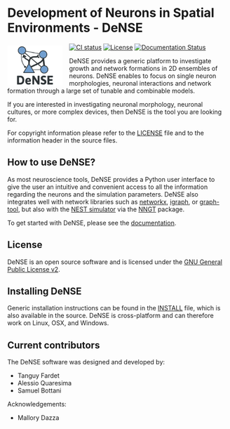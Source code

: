# Development of Neurons in Spatial Environments - DeNSE

<img align="left" style="padding-top: 5px; margin-right: 15px;" width="25%" src="docs/_static/dense_logo.png" />

[![CI status](https://github.com/SENeC-Initiative/DeNSE/actions/workflows/test.yml/badge.svg)](https://github.com/SENeC-Initiative/DeNSE/actions/workflows/test.yml)
[![License](http://img.shields.io/:license-GPLv2+-green.svg)](http://www.gnu.org/licenses/gpl-2.0.html)
[![Documentation Status](https://readthedocs.org/projects/dense/badge/?version=latest)](http://dense.readthedocs.io/en/latest/)
<!-- [Current version](https://img.shields.io/github/release/SENeC-Initiative/dense.svg) -->

DeNSE provides a generic platform to investigate growth and network formations
in 2D ensembles of neurons. DeNSE enables to focus on single neuron morphologies,
neuronal interactions and network formation through a large set of tunable and
combinable models.

If you are interested in investigating neuronal morphology, neuronal cultures,
or more complex devices, then DeNSE is the tool you are looking for.

For copyright information please refer to the [LICENSE](LICENSE) file and to the
information header in the source files.

## How to use DeNSE?

As most neuroscience tools, DeNSE provides a Python user interface to give the
user an intuitive and convenient access to all the information regarding the
neurons and the simulation parameters.
DeNSE also integrates well with network libraries such as
[networkx](https://networkx.github.io/), [igraph](https://igraph.org/python/),
or [graph-tool](https://graph-tool.skewed.de/), but also with the
[NEST simulator](https://nest-simulator.readthedocs.io) via the
[NNGT](http://nngt.readthedocs.io/) package.

To get started with DeNSE, please see the [documentation](http://dense.readthedocs.io/en/latest/).

## License

DeNSE is an open source software and is licensed under the [GNU General Public
License v2](https://www.gnu.org/licenses/old-licenses/gpl-2.0.en.html).

## Installing DeNSE

Generic installation instructions can be found in the
[INSTALL](INSTALL) file, which is also available in the source.
DeNSE is cross-platform and can therefore work on Linux, OSX, and Windows.

## Current contributors

The DeNSE software was designed and developed by:

* Tanguy Fardet
* Alessio Quaresima
* Samuel Bottani

Acknowledgements:

* Mallory Dazza
